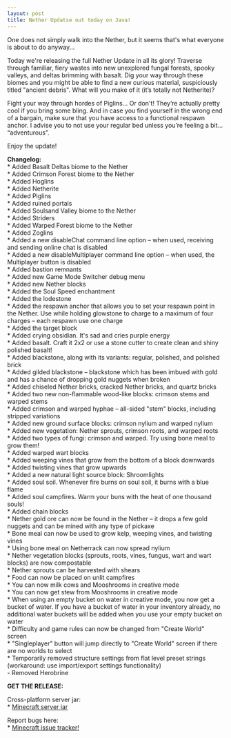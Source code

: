 ```yaml
---
layout: post
title: Nether Updatse out today on Java!
---
```


One does not simply walk into the Nether, but it seems that's what everyone is about to do anyway...<br>

Today we're releasing the full Nether Update in all its glory! Traverse through familiar, fiery wastes into new unexplored fungal forests, spooky valleys, and deltas brimming with basalt. Dig your way through these biomes and you might be able to find a new curious material, suspiciously titled "ancient debris". What will you make of it (it’s totally not Netherite)?<br>

Fight your way through hordes of Piglins… Or don't! They’re actually pretty cool if you bring some bling. And in case you find yourself in the wrong end of a bargain, make sure that you have access to a functional respawn anchor. I advise you to not use your regular bed unless you’re feeling a bit… “adventurous”.<br>

Enjoy the update!<br>

**Changelog:**<br>
\* Added Basalt Deltas biome to the Nether<br>
\* Added Crimson Forest biome to the Nether<br>
\* Added Hoglins<br>
\* Added Netherite<br>
\* Added Piglins<br>
\* Added ruined portals<br>
\* Added Soulsand Valley biome to the Nether<br>
\* Added Striders<br>
\* Added Warped Forest biome to the Nether<br>
\* Added Zoglins<br>
\* Added a new disableChat command line option – when used, receiving and sending online chat is disabled<br>
\* Added a new disableMultiplayer command line option – when used, the Multiplayer button is disabled<br>
\* Added bastion remnants<br>
\* Added new Game Mode Switcher debug menu<br>
\* Added new Nether blocks<br>
\* Added the Soul Speed enchantment<br>
\* Added the lodestone<br>
\* Added the respawn anchor that allows you to set your respawn point in the Nether. Use while holding glowstone to charge to a maximum of four charges – each respawn use one charge<br>
\* Added the target block<br>
\* Added crying obsidian. It's sad and cries purple energy<br>
\* Added basalt. Craft it 2x2 or use a stone cutter to create clean and shiny polished basalt!<br>
\* Added blackstone, along with its variants: regular, polished, and polished brick<br>
\* Added gilded blackstone – blackstone which has been imbued with gold and has a chance of dropping gold nuggets when broken<br>
\* Added chiseled Nether bricks, cracked Nether bricks, and quartz bricks<br>
\* Added two new non-flammable wood-like blocks: crimson stems and warped stems<br>
\* Added crimson and warped hyphae – all-sided "stem" blocks, including stripped variations<br>
\* Added new ground surface blocks: crimson nylium and warped nylium<br>
\* Added new vegetation: Nether sprouts, crimson roots, and warped roots<br>
\* Added two types of fungi: crimson and warped. Try using bone meal to grow them!<br>
\* Added warped wart blocks<br>
\* Added weeping vines that grow from the bottom of a block downwards<br>
\* Added twisting vines that grow upwards<br>
\* Added a new natural light source block: Shroomlights<br>
\* Added soul soil. Whenever fire burns on soul soil, it burns with a blue flame<br>
\* Added soul campfires. Warm your buns with the heat of one thousand souls!<br>
\* Added chain blocks<br>
\* Nether gold ore can now be found in the Nether – it drops a few gold nuggets and can be mined with any type of pickaxe<br>
\* Bone meal can now be used to grow kelp, weeping vines, and twisting vines<br>
\* Using bone meal on Netherrack can now spread nylium<br>
\* Nether vegetation blocks (sprouts, roots, vines, fungus, wart and wart blocks) are now compostable<br>
\* Nether sprouts can be harvested with shears<br>
\* Food can now be placed on unlit campfires<br>
\* You can now milk cows and Mooshrooms in creative mode<br>
\* You can now get stew from Mooshrooms in creative mode<br>
\* When using an empty bucket on water in creative mode, you now get a bucket of water. If you have a bucket of water in your inventory already, no additional water buckets will be added when you use your empty bucket on water<br>
\* Difficulty and game rules can now be changed from "Create World" screen<br>
\* "Singleplayer" button will jump directly to "Create World" screen if there are no worlds to select<br>
\* Temporarily removed structure settings from flat level preset strings (workaround: use import/export settings functionality)<br>
\- Removed Herobrine<br>

**GET THE RELEASE:**<br>

Cross-platform server jar:<br>
\* [Minecraft server jar](https://launcher.mojang.com/v1/objects/a0d03225615ba897619220e256a266cb33a44b6b/server.jar)<br>

Report bugs here:<br>
\* [Minecraft issue tracker!](https://bugs.mojang.com/browse/MC)<br>
